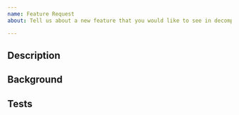 ```yaml
---
name: Feature Request
about: Tell us about a new feature that you would like to see in decompyle3

---
```


## Description

<!-- Add a short description of the feature. This might
include same input and output. -->

## Background

<!-- Add any additional background for the
feature, for example: user scenarios, or the value of the feature. -->

## Tests
<!-- _This section is optional._

Add text with suggestions on how to test the feature,
if it is not obvious.
-->
